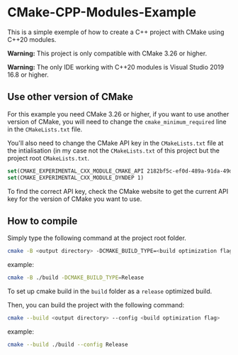 # CMake-CPP-Modules-Example

This is a simple exemple of how to create a C++ project with CMake using C++20 modules.

**Warning:** This project is only compatible with CMake 3.26 or higher.

**Warning:** The only IDE working with C++20 modules is Visual Studio 2019 16.8 or higher.

## Use other version of CMake

For this example you need CMake 3.26 or higher, if you want to use another version of CMake, you will need to change the
`cmake_minimum_required` line in the `CMakeLists.txt` file.

You'll also need to change the CMake API key in the `CMakeLists.txt` file at the intialisation (in my case not
the `CMakeLists.txt` of this project but the project root `CMakeLists.txt`.

```cmake
set(CMAKE_EXPERIMENTAL_CXX_MODULE_CMAKE_API 2182bf5c-ef0d-489a-91da-49dbc3090d2a)
set(CMAKE_EXPERIMENTAL_CXX_MODULE_DYNDEP 1)
```

To find the correct API key, check the CMake website to get the current API key for the version of CMake you want to
use.

## How to compile

Simply type the following command at the project root folder.

```bash
cmake -B <output directory> -DCMAKE_BUILD_TYPE=<build optimization flag>
```

example:

```bash
cmake -B ./build -DCMAKE_BUILD_TYPE=Release
```

To set up cmake build in the `build` folder as a `release` optimized build.

Then, you can build the project with the following command:

```bash
cmake --build <output directory> --config <build optimization flag>
```

example:

```bash
cmake --build ./build --config Release
```

